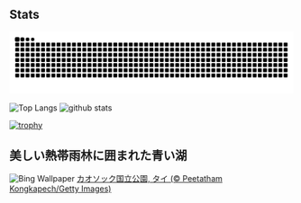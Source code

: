 ## Stats
<picture>
  <source media="(prefers-color-scheme: dark)" srcset="https://raw.githubusercontent.com/ba230t/ba230t/output/github-contribution-grid-snake-dark.svg">
  <source media="(prefers-color-scheme: light)" srcset="https://raw.githubusercontent.com/ba230t/ba230t/output/github-contribution-grid-snake.svg">
  <img alt="github contribution grid snake animation" src="https://raw.githubusercontent.com/ba230t/ba230t/output/github-contribution-grid-snake.svg">
</picture>

<p align="left">
  <img alt="Top Langs" height="150px" src="https://github-readme-stats.vercel.app/api/top-langs/?username=ba230t&layout=compact&theme=transparent" />
  <img alt="github stats" height="150px" src="https://github-readme-stats.vercel.app/api?username=ba230t&theme=transparent" />
</p>

[![trophy](https://github-profile-trophy.vercel.app/?username=ba230t&theme=transparent&column=7)](https://github.com/ryo-ma/github-profile-trophy)


<!-- Bing Wallpaper Start -->
## 美しい熱帯雨林に囲まれた青い湖
![Bing Wallpaper](https://www.bing.com/th?id=OHR.SuratThani_JA-JP0039497594_1920x1080.jpg&rf=LaDigue_1920x1080.jpg&pid=hp)
[カオソック国立公園, タイ (© Peetatham Kongkapech/Getty Images)](https://www.bing.com/search?q=%E3%82%AB%E3%82%AA%E3%82%BD%E3%83%83%E3%82%AF%E5%9B%BD%E7%AB%8B%E5%85%AC%E5%9C%92&form=hpcapt&filters=HpDate%3a%2220250304_1500%22)
<!-- Bing Wallpaper End -->

